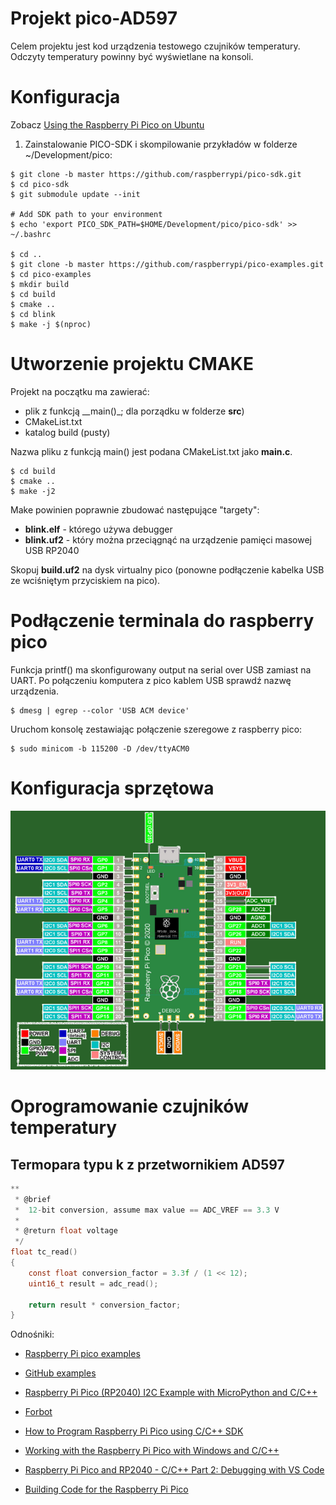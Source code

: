 # Projekt pico-AD597

Celem projektu jest kod urządzenia testowego czujników temperatury.
Odczyty temperatury powinny być wyświetlane na konsoli.


# Konfiguracja

Zobacz [Using the Raspberry Pi Pico on Ubuntu](https://www.gibbard.me/using_the_raspberry_pi_pico_on_ubuntu/)

1. Zainstalowanie PICO-SDK i skompilowanie przykładów w folderze ~/Development/pico:
```
$ git clone -b master https://github.com/raspberrypi/pico-sdk.git
$ cd pico-sdk
$ git submodule update --init

# Add SDK path to your environment
$ echo 'export PICO_SDK_PATH=$HOME/Development/pico/pico-sdk' >> ~/.bashrc 

$ cd ..
$ git clone -b master https://github.com/raspberrypi/pico-examples.git
$ cd pico-examples
$ mkdir build
$ cd build
$ cmake ..
$ cd blink
$ make -j $(nproc)
```

# Utworzenie projektu CMAKE
Projekt na początku ma zawierać:
* plik z funkcją __main()_; dla porządku w folderze __src__)
* CMakeList.txt
* katalog build (pusty)

Nazwa pliku z funkcją main() jest podana CMakeList.txt jako __main.c__.

```
$ cd build
$ cmake ..
$ make -j2
```

Make powinien poprawnie zbudować następujące "targety":
* __blink.elf__ - którego używa debugger
* __blink.uf2__ - który można przeciągnąć na urządzenie pamięci masowej USB RP2040

Skopuj __build.uf2__ na dysk virtualny pico (ponowne podłączenie kabelka USB ze wciśniętym przyciskiem na pico).

# Podłączenie terminala do raspberry pico 
Funkcja printf() ma skonfigurowany output na serial over USB zamiast na UART.
Po połączeniu komputera z pico kablem USB sprawdź nazwę urządzenia.
```
$ dmesg | egrep --color 'USB ACM device'
```
Uruchom konsolę zestawiając połączenie szeregowe z raspberry pico:
```
$ sudo minicom -b 115200 -D /dev/ttyACM0
```

# Konfiguracja sprzętowa
![Raspberry-pico pins layout](./pictures/raspberry-pico-layout.png)


# Oprogramowanie czujników temperatury

## Termopara typu k z przetwornikiem AD597
```C
**
 * @brief
 *  12-bit conversion, assume max value == ADC_VREF == 3.3 V
 *
 * @return float voltage
 */
float tc_read()
{
    const float conversion_factor = 3.3f / (1 << 12);
    uint16_t result = adc_read();

    return result * conversion_factor;
}
```


Odnośniki:
* [Raspberry Pi pico examples](https://raspberrypi.github.io/pico-sdk-doxygen/examples_page.html)
* [GitHub examples](https://github.com/raspberrypi/pico-examples)
* [Raspberry Pi Pico (RP2040) I2C Example with MicroPython and C/C++](https://www.digikey.pl/en/maker/projects/raspberry-pi-pico-rp2040-i2c-example-with-micropython-and-cc/47d0c922b79342779cdbd4b37b7eb7e2)
* [Forbot](https://forbot.pl/forum/topic/19701-raspberry-pi-pico-podstawy-dla-zielonych/)
* [How to Program Raspberry Pi Pico using C/C++ SDK](https://circuitdigest.com/microcontroller-projects/how-to-program-raspberry-pi-pico-using-c)

* [Working with the Raspberry Pi Pico with Windows and C/C++](https://community.element14.com/products/raspberry-pi/b/blog/posts/working-with-the-raspberry-pi-pico-with-windows-and-c-c)

* [Raspberry Pi Pico and RP2040 - C/C++ Part 2: Debugging with VS Code](https://www.digikey.be/en/maker/projects/raspberry-pi-pico-and-rp2040-cc-part-2-debugging-with-vs-code/470abc7efb07432b82c95f6f67f184c0)

* [Building Code for the Raspberry Pi Pico](https://www.teachmemicro.com/building-code-raspberry-pi-pico/)